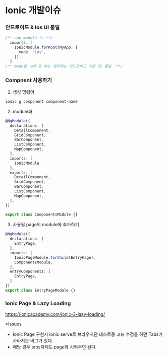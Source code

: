 
# Ionic 개발이슈

### 안드로이드 & Ios UI 통일

~~~typescript
/** app.module.ts **/
  imports: [
    IonicModule.forRoot(MyApp, {
      mode: 'ios',
    }),
  ]
/** mode를 'md'로 하는 경우에는 안드로이드 기준 UI 통일  **/
~~~

### Compnent 사용하기

1. 생성 명령어
~~~
ionic g component component-name
~~~

2. module화
~~~typescript
@NgModule({
  declarations: [
    DetailComponent,
    GridComponent,
    BarComponent,
    ListComponent,
    MapComponent,
  ],
  imports: [
    IonicModule
  ],
  exports: [
    DetailComponent,
    GridComponent,
    BarComponent,
    ListComponent,
    MapComponent,
  ],
})

export class ComponentsModule {}
~~~

3. 사용될 page의 module에 추가하기

~~~typescript
@NgModule({
  declarations: [
    EntryPage,
  ],
  imports: [
    IonicPageModule.forChild(EntryPage),
    ComponentsModule,
  ],
  entryComponents: [
    EntryPage,
  ]
})
export class EntryPageModule {}
~~~

### Ionic Page & Lazy Loading

https://ionicacademy.com/ionic-3-lazy-loading/

*Issues
  - Ionic Page 구현시 ionic serve로 브라우저단 테스트중 코드 수정을 하면 Tabs가 사라지는 버그가 있다.
  - 해당 경우 tabs자체도 page화 시켜주면 된다.
  
